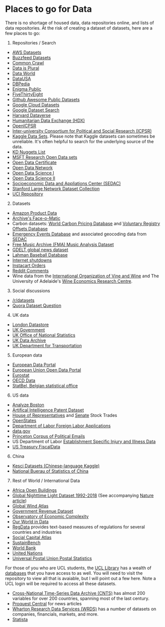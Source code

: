 # Places to go for Data
There is no shortage of housed data, data repositories online, and lists of data repositories. At the risk of creating a dataset of datasets, here are a few places to go:

1. Repositories / Search
  - [AWS Datasets](https://aws.amazon.com/datasets/)
  - [Buzzfeed Datasets](https://github.com/BuzzFeedNews)
  - [Common Crawl](http://commoncrawl.org)
  - [Data is Plural](https://docs.google.com/spreadsheets/d/1wZhPLMCHKJvwOkP4juclhjFgqIY8fQFMemwKL2c64vk/edit#gid=0)
  - [Data World](https://data.world)
  - [DataUSA](http://datausa.io)
  - [DBPedia](http://wiki.dbpedia.org)
  - [Enigma Public](https://public.enigma.com)
  - [FiveThirtyEight](https://data.fivethirtyeight.com)
  - [Github Awesome Public Datasets](https://github.com/caesar0301/awesome-public-datasets)
  - [Google Cloud Datasets](https://console.cloud.google.com/marketplace/browse?filter=solution-type:dataset)
  - [Google Dataset Search](https://toolbox.google.com/datasetsearch)
  - [Harvard Dataverse](https://dataverse.harvard.edu)
  - [Humanitarian Data Exchange (HDX)](https://data.humdata.org)
  - [OpenICPSR](https://www.openicpsr.org)
  - [Inter-university Consortium for Political and Social Research (ICPSR)](https://www.icpsr.umich.edu/icpsrweb/)
  - [Kaggle Data Sets](https://www.kaggle.com/datasets). Please note that Kaggle datasets can sometimes be unreliable. It's often helpful to search for the underlying source of the data.
  - [KD Nuggets List](http://www.kdnuggets.com/datasets/index.html)
  - [MSFT Research Open Data sets](https://www.microsoft.com/en-us/research/academic-program/data-science-at-microsoft-research/)
  - [Open Data Certificate](https://certificates.theodi.org/en/datasets)
  - [Open Data Network](https://opendatanetwork.com)
  - [Open Data Science I](https://github.com/datasciencemasters/data)
  - [Open Data Science II](https://github.com/datasciencemasters/go/blob/master/datasets.md)
  - [Socioeconomic Data and Appliations Center (SEDAC)](https://sedac.ciesin.columbia.edu/data/sets/browse)
  - [Stanford Large Network Dataset Collection](http://memetracker.org/data/index.html)
  - [UCI Repository](https://archive.ics.uci.edu/ml/datasets.php)

2. Datasets
  - [Amazon Product Data](http://jmcauley.ucsd.edu/data/amazon/)
  - [Archive's Face-o-Matic](https://archive.org/details/faceomatic)
  - Carbon datasets: [World Carbon Pricing Database](https://github.com/g-dolphin/WorldCarbonPricingDatabase) and [Voluntary Registry Offsets Database](https://gspp.berkeley.edu/faculty-and-impact/centers/cepp/projects/berkeley-carbon-trading-project/offsets-database)
  - [Emergency Events Database](https://www.emdat.be) and associated geocoding data from [SEDAC](https://sedac.ciesin.columbia.edu/data/set/pend-gdis-1960-2018/data-download)
  - [Free Music Archive (FMA) Music Analysis Dataset](https://github.com/mdeff/fma)
  - [GDELT global news dataset](http://gdeltproject.org)
  - [Lahman Baseball Database](http://seanlahman.com/download-baseball-database/)
  - [Internet shutdowns](https://www.accessnow.org/keepiton/)
  - [Instacart Orders](https://www.instacart.com/datasets/grocery-shopping-2017)
  - [Reddit Comments](https://www.reddit.com/r/bigquery/comments/3cej2b/17_billion_reddit_comments_loaded_on_bigquery/)
  - Wine data from the [International Organization of Vine and Wine](https://www.oiv.int/en/statistiques/recherche) and The University of Adelaide's [Wine Economics Research Centre](https://economics.adelaide.edu.au/wine-economics/databases).

3. Social discussions
  - [/r/datasets](https://www.reddit.com/r/datasets/search?sort=new&restrict_sr=on&q=flair%3Adataset)
  - [Quora Dataset Question](https://www.quora.com/Where-can-I-find-large-datasets-open-to-the-public)

4. UK data
  - [London Datastore](http://data.london.gov.uk)
  - [UK Government](https://data.gov.uk)
  - [UK Office of National Statistics](https://www.ons.gov.uk)
  - [UK Data Archive](https://www.data-archive.ac.uk)
  - [UK Department for Transportation](https://www.gov.uk/government/organisations/department-for-transport/about/statistics)

5. European data
  - [European Data Portal](https://www.europeandataportal.eu)
  - [European Union Open Data Portal](https://data.europa.eu/euodp/en/data/)
  - [Eurostat](http://ec.europa.eu/eurostat)
  - [OECD Data](https://data.oecd.org)
  - [StatBel, Belgian statistical office](https://statbel.fgov.be/en)

6. US data
  - [Analyze Boston](https://data.boston.gov)
  - [Artifical Intelligence Patent Dataset](https://www.uspto.gov/ip-policy/economic-research/research-datasets/artificial-intelligence-patent-dataset)
  - [House of Representatives](https://housestockwatcher.com) and [Senate](https://senatestockwatcher.com) Stock Trades
  - [OpenStates](https://openstates.org)
  - [Department of Labor Foreign Labor Applications](https://www.dol.gov/agencies/eta/foreign-labor/performance)
  - [data.gov](https://www.data.gov)
  - [Princeton Corpus of Political Emails](https://electionemails2020.org)
  - US Department of Labor [Establishment Specific Injury and Illness Data](https://www.osha.gov/Establishment-Specific-Injury-and-Illness-Data)
  - [US Treasury FiscalData](https://fiscaldata.treasury.gov/datasets/)
  
6. China
  - [Kesci Datasets (Chinese-language Kaggle)](https://www.kesci.com/home/dataset)
  - [National Buerau of Statistics of China](http://data.stats.gov.cn/english/)

7. Rest of World / International Data
  - [Africa Open Buildings](https://sites.research.google/open-buildings/)
  - [Global Nighttime Light Dataset 1992-2018](https://figshare.com/articles/dataset/Harmonization_of_DMSP_and_VIIRS_nighttime_light_data_from_1992-2018_at_the_global_scale/9828827/2) (See accompanying [Nature article](https://www.nature.com/articles/s41597-020-0510-y))
  - [Global Wind Atlas](https://globalwindatlas.info)
  - [Government Revenue Dataset](https://www.wider.unu.edu/project/government-revenue-dataset)
  - [Observatory of Economic Complexity](https://oec.world)
  - [Our World in Data](https://ourworldindata.org/)
  - [RegData](https://www.quantgov.org/download-data) provides text-based measures of regulations for several countries and industries
  - [Social Capital Atlas](https://data.humdata.org/dataset/social-capital-atlas)
  - [SustainBench](https://sustainlab-group.github.io/sustainbench/docs/datasets/)
  - [World Bank](https://data.worldbank.org)
  - [United Nations](http://data.un.org)
  - [Universal Postal Union Postal Statistics](https://www.upu.int/en/Universal-Postal-Union/Activities/Research-Publications/Postal-Statistics#query-the-database-)


For those of you who are UCL students, the [UCL Library](https://www.ucl.ac.uk/library/) has a wealth of [databases](https://library-guides.ucl.ac.uk/az.php) that you have access to as well. You will need to visit the repository to view all that is avaiable, but I will point out a few here. Note a UCL login will be required to access all these datasets.
  - [Cross-National Time-Series Data Archive (CNTS)](http://libproxy.ucl.ac.uk/login?url=https://www.databanksinternational.com/DATA_with_LINKS/) has almost 200 variables for over 200 countries, spanning most of the last century.
  - [Proquest Central](http://libproxy.ucl.ac.uk/login?url=https://search.proquest.com/pqcentral/advanced?) for news articles
  - [Wharton Research Data Services (WRDS)](http://wrds-web.wharton.upenn.edu/) has a number of datasets on companies, financials, markets, and more.
  - [Statista](http://libproxy.ucl.ac.uk/login?url=https://www.statista.com/)